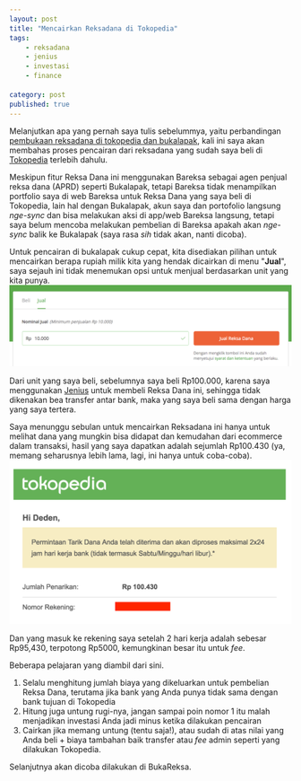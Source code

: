 ```yaml
---
layout: post
title: "Mencairkan Reksadana di Tokopedia"
tags: 
    - reksadana
    - jenius
    - investasi
    - finance

category: post
published: true
---
```


Melanjutkan apa yang pernah saya tulis sebelummya, yaitu perbandingan [pembukaan reksadana di tokopedia dan bukalapak](https://notes.dedenf.com/2018/07/perbandingan-reksadana-tokopedia-bukalapak), kali ini saya akan membahas proses pencairan dari reksadana yang sudah saya beli di [Tokopedia](https://www.tokopedia.com/reksa-dana) terlebih dahulu.

Meskipun fitur Reksa Dana ini menggunakan Bareksa sebagai agen penjual reksa dana (APRD) seperti Bukalapak, tetapi Bareksa tidak menampilkan portfolio saya di web Bareksa untuk Reksa Dana yang saya beli di Tokopedia, lain hal dengan Bukalapak, akun saya dan portofolio langsung *nge-sync* dan bisa melakukan aksi di app/web Bareksa langsung, tetapi saya belum mencoba melakukan pembelian di Bareksa apakah akan *nge-sync* balik ke Bukalapak (saya rasa *sih* tidak akan, nanti dicoba).

<!--more-->

Untuk pencairan di bukalapak cukup cepat, kita disediakan pilihan untuk mencairkan berapa rupiah milik kita yang hendak dicairkan di menu "**Jual**", saya sejauh ini tidak menemukan opsi untuk menjual berdasarkan unit yang kita punya.
![jual reksadana](/images/posts/tokopedia-reksadana-jual.png)

Dari unit yang saya beli, sebelumnya saya beli Rp100.000, karena saya menggunakan [Jenius](https://www.jenius.com) untuk membeli Reksa Dana ini, sehingga tidak dikenakan bea transfer antar bank, maka yang saya beli sama dengan harga yang saya tertera. 

Saya menunggu sebulan untuk mencairkan Reksadana ini hanya untuk melihat dana yang mungkin bisa didapat dan kemudahan dari ecommerce dalam transaksi, hasil yang saya dapatkan adalah sejumlah Rp100.430 (ya, memang seharusnya lebih lama, lagi, ini hanya untuk coba-coba).
![jual cairkan](/images/posts/tokopedia-reksadana-cairkan.png)

Dan yang masuk ke rekening saya setelah 2 hari kerja adalah sebesar Rp95,430, terpotong Rp5000, kemungkinan besar itu untuk *fee*.

Beberapa pelajaran yang diambil dari sini.
1. Selalu menghitung jumlah biaya yang dikeluarkan untuk pembelian Reksa Dana, terutama jika bank yang Anda punya tidak sama dengan bank tujuan di Tokopedia
2. Hitung juga untung rugi-nya, jangan sampai poin nomor 1 itu malah menjadikan investasi Anda jadi minus ketika dilakukan pencairan
3. Cairkan jika memang untung (tentu saja!), atau sudah di atas nilai yang Anda beli + biaya tambahan baik transfer atau *fee* admin seperti yang dilakukan Tokopedia.

Selanjutnya akan dicoba dilakukan di BukaReksa.

